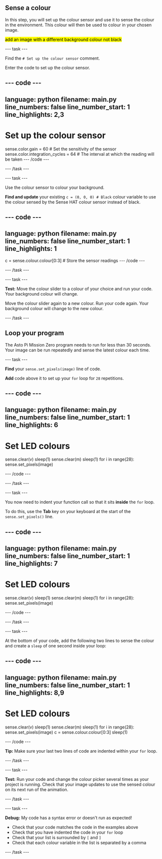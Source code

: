 ## Sense a colour

In this step, you will set up the colour sensor and use it to sense the colour in the environment. This colour will then be used to colour in your chosen image.

<mark>add an image with a different background colour not black</mark>

--- task ---

Find the `# Set up the colour sensor` comment. 

Enter the code to set up the colour sensor.

--- code ---
---
language: python
filename: main.py
line_numbers: false
line_number_start: 1
line_highlights: 2,3
---
# Set up the colour sensor
sense.color.gain = 60 # Set the sensitivity of the sensor
sense.color.integration_cycles = 64 # The interval at which the reading will be taken
--- /code ---

--- /task ---

--- task ---

Use the colour sensor to colour your background.

**Find and update** your existing `c = (0, 0, 0) # Black` colour variable to use the colour sensed by the Sense HAT colour sensor instead of black.

--- code ---
---
language: python
filename: main.py
line_numbers: false
line_number_start: 1
line_highlights: 1
---
c = sense.colour.colour[0:3] # Store the sensor readings
--- /code ---

--- /task ---

--- task ---

**Test:** Move the colour slider to a colour of your choice and run your code. Your background colour will change. 

Move the colour slider again to a new colour. Run your code again. Your background colour will change to the new colour. 

--- /task ---

## Loop your program

The Asto Pi Mission Zero program needs to run for less than 30 seconds. Your image can be run repeatedly and sense the latest colour each time.  

--- task ---

**Find** your `sense.set_pixels(image)` line of code.

**Add** code above it to set up your `for` loop for `28` repetitions.

--- code ---
---
language: python
filename: main.py
line_numbers: false
line_number_start: 1
line_highlights: 6
---
# Set LED colours
sense.clear(v)
sleep(1)
sense.clear(m)
sleep(1)
for i in range(28):
sense.set_pixels(image)
  
--- /code ---

--- /task ---

--- task ---

You now need to indent your function call so that it sits **inside** the `for` loop.

To do this, use the **Tab** key on your keyboard at the start of the `sense.set_pixels()` line.

--- code ---
---
language: python
filename: main.py
line_numbers: false
line_number_start: 1
line_highlights: 7
---
# Set LED colours
sense.clear(v)
sleep(1)
sense.clear(m)
sleep(1)
for i in range(28):
  sense.set_pixels(image)
  
--- /code ---

--- /task ---

--- task ---

At the bottom of your code, add the following two lines to sense the colour and create a `sleep` of one second inside your loop:

--- code ---
---
language: python
filename: main.py
line_numbers: false
line_number_start: 1 
line_highlights: 8,9
---
# Set LED colours
sense.clear(v)
sleep(1)
sense.clear(m)
sleep(1)
for i in range(28):
  sense.set_pixels(image)
  c = sense.colour.colour[0:3]
  sleep(1)
  
--- /code ---

**Tip:** Make sure your last two lines of code are indented within your `for` loop. 

--- /task ---

--- task ---

**Test:** Run your code and change the colour picker several times as your project is running. Check that your image updates to use the sensed colour on its next run of the animation. 

--- /task ---

--- task ---

**Debug:** My code has a syntax error or doesn't run as expected!

- Check that your code matches the code in the examples above
- Check that you have indented the code in your `for` loop
- Check that your list is surrounded by `[` and `]`
- Check that each colour variable in the list is separated by a comma

--- /task ---
